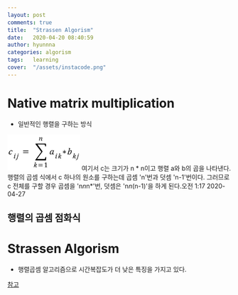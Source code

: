 ```yaml
---
layout: post
comments: true
title:  "Strassen Algorism"
date:   2020-04-20 08:40:59
author: hyunnna
categories: algorism
tags:	learning
cover:  "/assets/instacode.png"
---
```


# Native matrix multiplication

 * 일반적인 행렬을 구하는 방식   

![picture](/assets/sss.jpg)
 여기서 c는 크기가 n * n이고 행렬 a와 b의 곱을 나타낸다.  
 행렬의 곱셈 식에서 c 하나의 원소를 구하는데 곱셈 'n'번과 덧셈 'n-1'번이다. 
 그러므로 c 전체를 구할 경우 곱셈을 'n*n*n*'번, 덧셈은 'n*n*(n-1)'을 하게 된다.오전 1:17 2020-04-27

## 행렬의 곱셈 점화식 

 

# Strassen Algorism

 * 행렬곱셈 알고리즘으로 시간복잡도가 더 낮은 특징을 가지고 있다.



[참고](https://m.blog.naver.com/PostView.nhn?blogId=babobigi&logNo=220502327816&proxyReferer=https:%2F%2Fwww.google.com%2F)